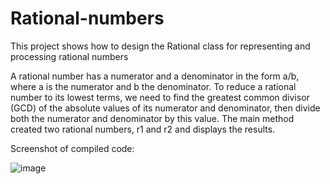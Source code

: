 # Rational-numbers
This project shows how to design the Rational class for representing and processing rational numbers

A rational number has a numerator and a denominator in the form a/b, where a is the numerator and b the denominator. To reduce a rational number to its lowest terms, we need to find the greatest common divisor (GCD) of the absolute values of its numerator and denominator, then divide both the numerator and denominator by this value. The main method created two rational numbers, r1 and r2 and displays the results.

Screenshot of compiled code:

![image](https://user-images.githubusercontent.com/24220136/225549450-9ebed847-505e-4e2b-b7b5-eaaac033042c.png)
